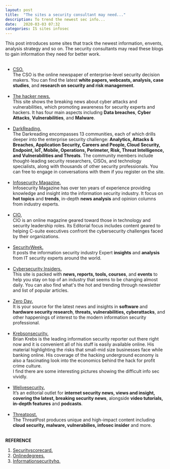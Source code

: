 ```yaml
---
layout: post
title:  "The sites a security consultant may need..."
description: To trend the newest sec info...
date:   2020-03-03 07:32 
categories: IS sites infosec
---
```

This post introduces some sites that track the newest information, envents, analysis strategy and so on. The security consultants may read these blogs to gain
information they need for better work.<br><br>
- [CSO.](https://www.csoonline.com/news/)<br>
The CSO is the online newspaper of enterprise-level security decision makers. You can find the latest **white papers, webcasts, analysis, 
case studies**, and **research on security and risk management**.<br><br>
- [The hacker news.](https://thehackernews.com/)<br>
This site shows the breaking news about cyber attacks and vulnerabilities, which promoting awareness for security experts and hackers.
It has four main aspects including **Data breaches**, **Cyber Attacks**, **Vulnerabilities**, and **Malware**. <br><br>
- [DarkReading.](https://www.darkreading.com/)<br>
The Darkreading encompasses 13 communities, each of which drills deeper into the enterprise security challenge: 
**Analytics, Attacks & Breaches, Application Security, Careers and People, Cloud Security, Endpoint,  IoT, Mobile, Operations, Perimeter, Risk, Threat Intelligence, 
and Vulnerabilities and Threats**. The community members include thought-leading security researchers, CISOs, and technology specialists, 
along with thousands of other security professionals. You can free to engage in conversations with them if you register on the site.<br><br>
- [Infosecurity Magazine.](https://www.infosecurity-magazine.com/)<br>
Infosecurity Magazine has over ten years of experience providing knowledge and insight into the information security industry. It 
focus on **hot topics** and **trends**, in-depth **news analysis** and opinion columns from industry experts.<br><br>
- [CIO.](https://www.cio.com/)<br>
CIO is an online magazine geared toward those in technology and security leadership roles. 
Its Editorial focus includes content geared to helping C-suite executives confront the cybersecurity challenges faced by their organizations.<br><br>
- [SecurityWeek.](https://www.securityweek.com/)<br>
It posts the information security industry Expert **insights** and **analysis** from IT security experts around the world.<br><br>
- [Cybersecurity Insiders.](https://www.cybersecurity-insiders.com/)<br>
This site is packed with **news, reports, tools, courses**, and **events** to help you stay on top of an industry 
that seems to be changing almost daily. You can also find what's the hot and trending through newsletter and list of popular articles.<br><br>
- [Zero Day.](https://www.zdnet.com/blog/security/)<br>
It is your source for the latest news and insights in **software** and **hardware security research**, **threats, vulnerabilities, cyberattacks**, 
and other happenings of interest to the modern information security professional.<br><br>
- [Krebsonsecurity.](https://krebsonsecurity.com/)<br>
Brian Krebs is the leading information security reporter out there right now and it is convenient all of his stuff is easily available online. 
His material highlighting the risks that small-mid size businesses face while banking online. 
His coverage of the hacking underground economy is also a fascinating look into the economics behind the hack for profit crime culture.<br>
I find there are some interesting pictures showing the difficult info sec vividly.<br><br>
- [Welivesecurity.](https://www.welivesecurity.com/)<br>
It’s an editorial outlet for **internet security news, views and insight, covering the latest, breaking security news**, 
alongside **video tutorials, in-depth features** and **podcasts**.<br><br>
- [Threatpost.](https://threatpost.com/)<br>
The ThreatPost produces unique and high-impact content including **cloud security, malware, vulnerabilies, infosec insider** and more.<br><br>

**REFERENCE**
1. [Securityscorecard.](https://securityscorecard.com/blog/the-7-best-cyber-security-websites)
2. [Onlinedegrees.](https://onlinedegrees.sandiego.edu/top-cyber-security-blogs-websites/)
3. [Informationsecurityhq.](http://informationsecurityhq.com/10-top-websites-for-information-security/)
